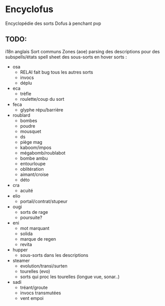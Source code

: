 # Encyclofus
Encyclopédie des sorts Dofus à penchant pvp

## TODO:
i18n anglais
Sort communs
Zones (aoe)
parsing des descriptions pour des subspells/états 
spell sheet des sous-sorts en hover
sorts :
- osa 
    - RELAI fait bug tous les autres sorts
    - invocs
    - déplu
- eca
    - trèfle
    - roulette/coup du sort
- feca
    - glyphe répu/barrière
- roublard
    - bombes
    - poudre
    - mousquet
    - ds
    - piège mag
    - kaboom/impos
    - mégabomb/roublabot
    - bombe ambu
    - entourloupe
    - oblitération
    - aimant/croise
    - déto
- cra
    - acuité
- elio
    - portail/contrat/stupeur
- ougi
    - sorts de rage
    - poursuite? 
- eni
    - mot marquant
    - solida
    - marque de regen
    - revita
- hupper
    - sous-sorts dans les descriptions
- steamer
    - evolution/transi/surten
    - tourelles (evo)
    - sorts qui proc les tourelles (longue vue, sonar..)
- sadi
    - tréant/groute
    - invocs transmutées
    - vent empoi
